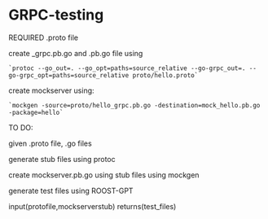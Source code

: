 # GRPC-testing

REQUIRED .proto file

create _grpc.pb.go and .pb.go file using

    `protoc --go_out=. --go_opt=paths=source_relative --go-grpc_out=. --go-grpc_opt=paths=source_relative proto/hello.proto`

create mockserver using:

    `mockgen -source=proto/hello_grpc.pb.go -destination=mock_hello.pb.go -package=hello`


TO DO:

given .proto file, .go files

generate stub files using protoc

create mockserver.pb.go using stub files using mockgen

generate test files using ROOST-GPT

input(protofile,mockserverstub) 
returns(test_files)
